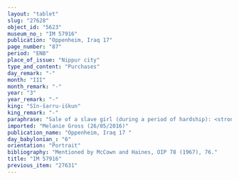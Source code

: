 ```yaml
---
layout: "tablet"
slug: "27628"
object_id: "5623"
museum_no_: "IM 57916"
publication: "Oppenheim, Iraq 17"
page_number: "87"
period: "ENB"
place_of_issue: "Nippur city"
type_and_content: "Purchases"
day_remark: "-"
month: "III"
month_remark: "-"
year: "3"
year_remark: "-"
king: "Sîn-šarru-iškun"
king_remark: "-"
paraphrase: "Sale of a slave girl (during a period of hardship): <strong>B</strong> voluntarily (<em>ina hūd libbi&scaron;u</em>) gives his small woman (<em>sinni&scaron;tu</em> <em>ṣahirtu</em>) <strong><sup>f</sup>C</strong> to <strong>A<sub>1</sub></strong>, <strong>A<sub>2</sub></strong> and <strong>A<sub>3</sub></strong>. <strong>B</strong> guarantees against claimants. Witnesses and the scribe.<br /> &nbsp;<br /> <strong>A<sub>1</sub></strong> = Arad-Gula; <strong>A<sub>2</sub></strong> = Dannēa; <strong>A<sub>3</sub></strong> = Ninurta-uballiṭ; <strong>B</strong> = Ea-ibni; <strong><sup>f</sup>C</strong> = <sup>f</sup>Alanni&scaron;u<br /> &nbsp;"
imported: "Melanie Gross (26/05/2016)"
publication_name: "Oppenheim, Iraq 17 "
day_babylonian_: "6"
orientation: "Portrait"
bibliography: "Mentioned by McCown and Haines, OIP 78 (1967), 76."
title: "IM 57916"
previous_item: "27631"
---
```

